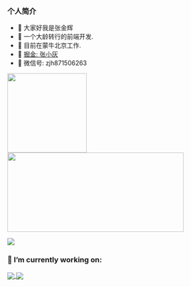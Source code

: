### 个人简介
- 👋  大家好我是张金辉 
- 🌱 一个大龄转行的前端开发.
- 🌱  目前在蒙牛北京工作.
- 🌱  [掘金: 张小灰](https://juejin.cn/user/3139860939677048)
- 🌱  微信号: zjh871506263

<div align="left">
  <a href="javaScript:" width="100%">
    <img height="180em" src="https://github-readme-stats.vercel.app/api?username=jay6697117&count_private=true&show_icons=true&bg_color=50,9C27B0,F44336&title_color=FFEB3B&text_color=fff&icon_color=8BC34A"/>
    <img height="180em" width="400em" src="https://github-readme-stats-eight-theta.vercel.app/api/top-langs/?username=jay6697117&layout=compact&langs_count=8&bg_color=50,9C27B0,F44336&title_color=FFEB3B&text_color=fff"/>
  </a>
</div>

![](https://activity-graph.herokuapp.com/graph?username=wangrongding&theme=github)

### 🔭 I’m currently working on:
<a href="https://github.com/jay6697117/cc-ui-uni-app-zjh">
  <img align="center" src="https://github-readme-stats.vercel.app/api/pin?username=jay6697117&repo=cc-ui-uni-app-zjh" />
</a>
<a href="https://github.com/jay6697117/form-generator">
  <img align="center" src="https://github-readme-stats.vercel.app/api/pin?username=jay6697117&repo=form-generator" />
</a>

